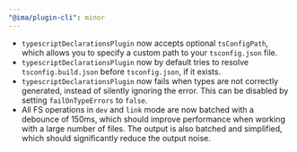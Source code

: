 ```yaml
---
"@ima/plugin-cli": minor
---
```


 - `typescriptDeclarationsPlugin` now accepts optional `tsConfigPath`, which allows you to specify a custom path to your `tsconfig.json` file.
 - `typescriptDeclarationsPlugin` now by default tries to resolve `tsconfig.build.json` before `tsconfig.json`, if it exists.
 - `typescriptDeclarationsPlugin` now fails when types are not correctly generated, instead of silently ignoring the error. This can be disabled by setting `failOnTypeErrors` to `false`.
 - All FS operations in `dev` and `link` mode are now batched with a debounce of 150ms, which should improve performance when working with a large number of files. The output is also batched and simplified, which should significantly reduce the output noise.
